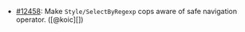 * [#12458](https://github.com/rubocop/rubocop/issues/12458): Make `Style/SelectByRegexp` cops aware of safe navigation operator. ([@koic][])
